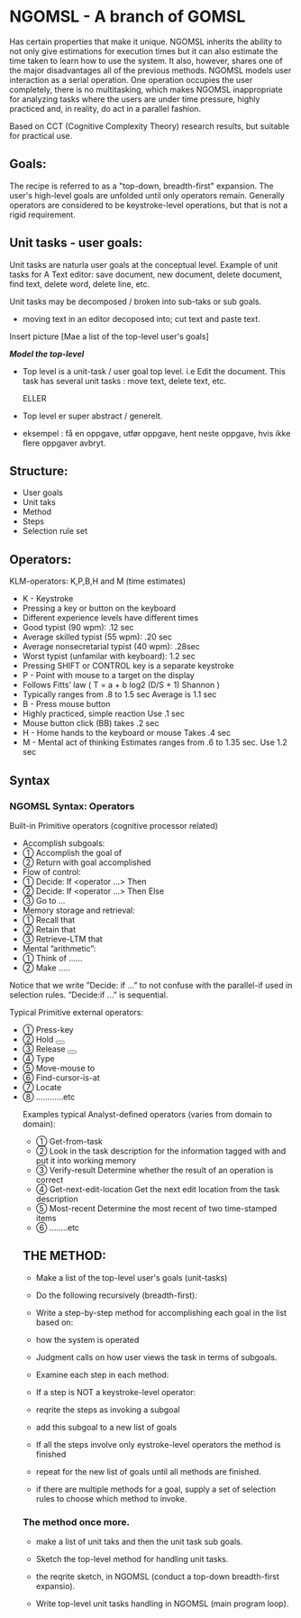 # NGOMSL - A branch of GOMSL
Has certain properties that make it unique. NGOMSL inherits the ability to not only give estimations for execution times but it can also estimate the time taken to learn how to use the system. It also, however, shares one of the major disadvantages all of the previous methods. NGOMSL models user interaction as a serial operation. One operation occupies the user completely, there is no multitasking, which makes NGOMSL inappropriate for analyzing tasks where the users are under time pressure, highly practiced and, in reality, do act in a parallel fashion.

Based on CCT (Cognitive Complexity Theory) research
results, but suitable for practical use.

## Goals:
The recipe is referred to as a "top-down, breadth-first" expansion. The user's high-level goals are unfolded until only operators remain. Generally operators are considered to be keystroke-level operations, but that is not a rigid requirement.

## Unit tasks - user goals:
Unit tasks are naturla user goals at the conceptual level. Example of unit tasks for A Text editor: save document, new document, delete document, find text, delete word, delete line, etc.

Unit tasks may be decomposed / broken into sub-taks or sub goals.
- moving text in an editor decoposed into; cut text and paste text.

Insert picture [Mae a list of the top-level user's goals]


***Model the top-level***

- Top level is a unit-task / user goal top level. i.e Edit the document. This task has several unit tasks : move text, delete text, etc.

    ELLER

- Top level er super abstract / generelt.
 - eksempel : få en oppgave, utfør oppgave, hent neste oppgave, hvis ikke flere oppgaver avbryt.


## Structure:
- User goals
- Unit taks
- Method
 - Steps
- Selection rule set

## Operators:
KLM-operators: K,P,B,H and M (time estimates)
- K - Keystroke
 - Pressing a key or button on the keyboard
 - Different experience levels have different times
 - Good typist (90 wpm): .12 sec
 - Average skilled typist (55 wpm): .20 sec
 - Average nonsecretarial typist (40 wpm): .28sec
 - Worst typist (unfamilar with keyboard): 1.2 sec
 - Pressing SHIFT or CONTROL key is a separate keystroke
- P - Point with mouse to a target on the display
 - Follows Fitts’ law ( T = a + b log2 (D/S + 1) Shannon )
 - Typically ranges from .8 to 1.5 sec Average is 1.1 sec
- B - Press mouse button
 - Highly practiced, simple reaction Use .1 sec
 - Mouse button click (BB) takes .2 sec
- H - Home hands to the keyboard or mouse Takes .4 sec
- M - Mental act of thinking Estimates ranges from .6 to 1.35 sec. Use 1.2 sec

## Syntax
###  NGOMSL Syntax: Operators
Built-in Primitive operators (cognitive processor related)
- Accomplish subgoals:
 - ① Accomplish the goal of <goal description>
 - ② Return with goal accomplished
- Flow of control:
 - ① Decide: If <operator ...> Then <operator>
 - ② Decide: If <operator ...> Then <operator> Else <operator>
 - ③ Go to …
- Memory storage and retrieval:
 - ① Recall that <WM-object-description>
 - ② Retain that <WM-object-description>
 - ③ Retrieve-LTM that <LTM-object-description>
- Mental ”arithmetic”:
 - ① Think of ……
 - ② Make …..

Notice that we write ”Decide: if …” to
not confuse with the parallel-if used in selection rules.
”Decide:if …” is sequential.

Typical Primitive external operators:
- ① Press-key <key name>
- ② Hold <button>
- ③ Release <button>
- ④ Type <string>
- ⑤ Move-mouse to <target coordinates>
- ⑥ Find-cursor-is-at <returned cursor coordinates>
- ⑦ Locate <object>
- ⑧ …………etc

Examples typical Analyst-defined operators (varies from domain to domain):
- ① Get-from-task <name>
- ② Look in the task description for the information
 tagged with <name> and put it into working memory
- ③ Verify-result
 Determine whether the result of an operation is
 correct
- ④ Get-next-edit-location
 Get the next edit location from the task description
- ⑤ Most-recent
 Determine the most recent of two time-stamped items
- ⑥ ……..etc


## THE METHOD:
- Make a list of the top-level user's goals (unit-tasks)
- Do the following recursively (breadth-first):
 - Write a step-by-step method for accomplishing each goal in the list based on:
  - how the system is operated
  - Judgment calls on how user views the task in terms of subgoals.
- Examine each step in each method:
 - If a step is NOT a keystroke-level operator:
  - reqrite the steps as invoking a subgoal
  - add this subgoal to a new list of goals
 - If all the steps involve only eystroke-level operators the method is finished

- repeat for the new list of goals until all methods are finished.
- if there are multiple methods for a goal, supply a set of selection rules to choose which method to invoke.


### The method once more.
- make a list of unit taks and then the unit task sub goals.

- Sketch the top-level method for handling unit tasks.
 - the reqrite sketch, in NGOMSL (conduct a top-down breadth-first expansio).

- Write top-level unit tasks handling in NGOMSL (main program loop).
